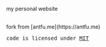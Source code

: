 my personal website

<br>
fork from [antfu.me](https://antfu.me)

<br>

<samp>code is licensed under <a href='./LICENSE'>MIT</a>
